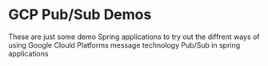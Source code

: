 # GCP Pub/Sub Demos


These are just some demo Spring applications to try out the diffrent ways of using Google Clould Platforms message technology Pub/Sub in spring applications
